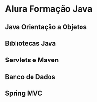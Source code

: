 # Alura Formação Java

## Java Orientação a Objetos
## Bibliotecas Java
## Servlets e Maven
## Banco de Dados
## Spring MVC
